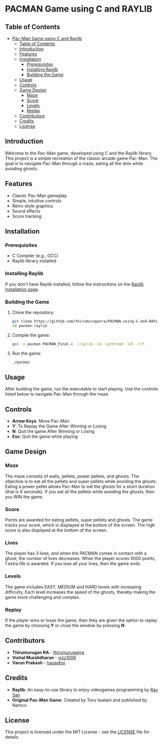 # PACMAN Game using C and RAYLIB

## Table of Contents
- [Pac-Man Game using C and Raylib](#pac-man-game-using-c-and-raylib)
  - [Table of Contents](#table-of-contents)
  - [Introduction](#introduction)
  - [Features](#features)
  - [Installation](#installation)
    - [Prerequisites](#prerequisites)
    - [Installing Raylib](#installing-raylib)
    - [Building the Game](#building-the-game)
  - [Usage](#usage)
  - [Controls](#controls)
  - [Game Design](#game-design)
    - [Maze](#maze)
    - [Score](#score)
    - [Levels](#levels)
    - [Replay](#replay)
  - [Contributors](#contributors)
  - [Credits](#credits)
  - [License](#license)

## Introduction
Welcome to the Pac-Man game, developed using C and the Raylib library. This project is a simple recreation of the classic arcade game Pac-Man. The goal is to navigate Pac-Man through a maze, eating all the dots while avoiding ghosts.

## Features
- Classic Pac-Man gameplay
- Simple, intuitive controls
- Retro-style graphics
- Sound effects
- Score tracking

## Installation

### Prerequisites
- C Compiler (e.g., GCC)
- Raylib library installed

### Installing Raylib
If you don't have Raylib installed, follow the instructions on the [Raylib installation page](https://github.com/raysan5/raylib#installation).

### Building the Game
1. Clone the repository:
   ```sh
   git clone https://github.com/thirumuruganra/PACMAN-using-C-and-RAYLIB.git
   cd pacman-raylib
   ```

2. Compile the game:
   ```sh
   gcc -o pacman PACMAN_Final.c -lraylib -lm -lpthread -ldl -lrt
   ```

3. Run the game:
   ```sh
   ./pacman
   ```

## Usage
After building the game, run the executable to start playing. Use the controls listed below to navigate Pac-Man through the maze.

## Controls
- **Arrow Keys**: Move Pac-Man
- **Y**: To Replay the Game After Winning or Losing
- **N**: Quit the game After Winning or Losing
- **Esc**: Quit the game while playing

## Game Design
### Maze
The maze consists of walls, pellets, power pellets, and ghosts. The objective is to eat all the pellets and super pellets while avoiding the ghosts. Eating a power pellet allows Pac-Man to eat the ghosts for a short duration (that is 9 seconds). If you eat all the pellets while avoiding the ghosts, then you WIN the game.

### Score
Points are awarded for eating pellets, super pellets and ghosts. The game tracks your score, which is displayed at the bottom of the screen. The high score is also displayed at the bottom of the screen.

### Lives
The player has 3 lives, and when the PACMAN comes in contact with a ghost, the number of lives decreases. When the player scores 5000 points, 1 extra life is awarded. If you lose all your lives, then the game ends.

### Levels
The game includes EASY, MEDIUM and HARD levels with increasing difficulty. Each level increases the speed of the ghosts, thereby making the game more challenging and complex.

### Replay
If the player wins or loses the game, then they are given the option to replay the game by choosing **Y** or close the window by pressing **N**

## Contributors
- **Thirumurugan RA** - [thirumuruganra](https://github.com/thirumuruganra/)
- **Vishal Muralidharan** - [vizz1006](https://github.com/vizz1006)
- **Varun Prakash** - [hauseboi](https://github.com/hauseboi)

## Credits
- **Raylib**: An easy-to-use library to enjoy videogames programming by [Ray San](https://www.raylib.com/)
- **Original Pac-Man Game**: Created by Toru Iwatani and published by Namco
  

## License
This project is licensed under the MIT License - see the [LICENSE](LICENSE) file for details.
